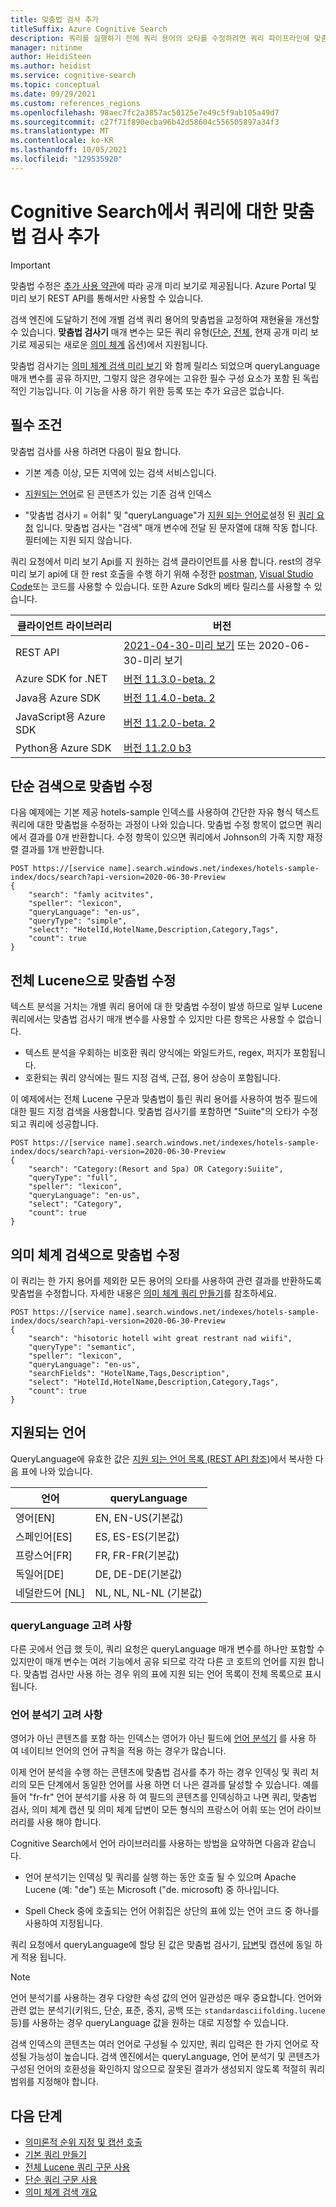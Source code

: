 ```yaml
---
title: 맞춤법 검사 추가
titleSuffix: Azure Cognitive Search
description: 쿼리를 실행하기 전에 쿼리 용어의 오타를 수정하려면 쿼리 파이프라인에 맞춤법 교정 기능을 연결합니다.
manager: nitinme
author: HeidiSteen
ms.author: heidist
ms.service: cognitive-search
ms.topic: conceptual
ms.date: 09/29/2021
ms.custom: references_regions
ms.openlocfilehash: 98aec7fc2a3857ac50125e7e49c5f9ab105a49d7
ms.sourcegitcommit: c27f71f890ecba96b42d58604c556505897a34f3
ms.translationtype: MT
ms.contentlocale: ko-KR
ms.lasthandoff: 10/05/2021
ms.locfileid: "129535920"
---
```

# <a name="add-spell-check-to-queries-in-cognitive-search"></a>Cognitive Search에서 쿼리에 대한 맞춤법 검사 추가

> [!IMPORTANT]
> 맞춤법 수정은 [추가 사용 약관](https://azure.microsoft.com/support/legal/preview-supplemental-terms/)에 따라 공개 미리 보기로 제공됩니다. Azure Portal 및 미리 보기 REST API를 통해서만 사용할 수 있습니다.

검색 엔진에 도달하기 전에 개별 검색 쿼리 용어의 맞춤법을 교정하여 재현율을 개선할 수 있습니다. **맞춤법 검사기** 매개 변수는 모든 쿼리 유형([단순](query-simple-syntax.md), [전체](query-lucene-syntax.md), 현재 공개 미리 보기로 제공되는 새로운 [의미 체계](semantic-how-to-query-request.md) 옵션)에서 지원됩니다.

맞춤법 검사기는 [의미 체계 검색 미리 보기](semantic-search-overview.md) 와 함께 릴리스 되었으며 queryLanguage 매개 변수를 공유 하지만, 그렇지 않은 경우에는 고유한 필수 구성 요소가 포함 된 독립적인 기능입니다. 이 기능을 사용 하기 위한 등록 또는 추가 요금은 없습니다.

## <a name="prerequisites"></a>필수 조건

맞춤법 검사를 사용 하려면 다음이 필요 합니다.

+ 기본 계층 이상, 모든 지역에 있는 검색 서비스입니다.

+ [지원되는 언어](#supported-languages)로 된 콘텐츠가 있는 기존 검색 인덱스

+ "맞춤법 검사기 = 어휘" 및 "queryLanguage"가 [지원 되는 언어로](#supported-languages)설정 된 [쿼리 요청](/rest/api/searchservice/preview-api/search-documents) 입니다. 맞춤법 검사는 "검색" 매개 변수에 전달 된 문자열에 대해 작동 합니다. 필터에는 지원 되지 않습니다.

쿼리 요청에서 미리 보기 Api를 지 원하는 검색 클라이언트를 사용 합니다. rest의 경우 미리 보기 api에 대 한 rest 호출을 수행 하기 위해 수정한 [postman](search-get-started-rest.md), [Visual Studio Code](search-get-started-vs-code.md)또는 코드를 사용할 수 있습니다. 또한 Azure Sdk의 베타 릴리스를 사용할 수 있습니다.

| 클라이언트 라이브러리 | 버전 |
|----------|----------|
| REST API | [2021-04-30-미리 보기](/rest/api/searchservice/index-preview) 또는 2020-06-30-미리 보기 |
| Azure SDK for .NET | [버전 11.3.0-beta. 2](https://www.nuget.org/packages/Azure.Search.Documents/11.3.0-beta.2) | 
| Java용 Azure SDK |  [버전 11.4.0-beta. 2](https://search.maven.org/artifact/com.azure/azure-search-documents/11.4.0-beta.2/jar) |
| JavaScript용 Azure SDK | [버전 11.2.0-beta. 2](https://www.npmjs.com/package/@azure/search-documents/v/11.2.0-beta.2) |
| Python용 Azure SDK | [버전 11.2.0 b3](https://pypi.org/project/azure-search-documents/11.2.0b3/) |

## <a name="spell-correction-with-simple-search"></a>단순 검색으로 맞춤법 수정

다음 예제에는 기본 제공 hotels-sample 인덱스를 사용하여 간단한 자유 형식 텍스트 쿼리에 대한 맞춤법을 수정하는 과정이 나와 있습니다. 맞춤법 수정 항목이 없으면 쿼리에서 결과를 0개 반환합니다. 수정 항목이 있으면 쿼리에서 Johnson의 가족 지향 재정렬 결과를 1개 반환합니다.

```http
POST https://[service name].search.windows.net/indexes/hotels-sample-index/docs/search?api-version=2020-06-30-Preview
{
    "search": "famly acitvites",
    "speller": "lexicon",
    "queryLanguage": "en-us",
    "queryType": "simple",
    "select": "HotelId,HotelName,Description,Category,Tags",
    "count": true
}
```

## <a name="spell-correction-with-full-lucene"></a>전체 Lucene으로 맞춤법 수정

텍스트 분석을 거치는 개별 쿼리 용어에 대 한 맞춤법 수정이 발생 하므로 일부 Lucene 쿼리에서는 맞춤법 검사기 매개 변수를 사용할 수 있지만 다른 항목은 사용할 수 없습니다.

+ 텍스트 분석을 우회하는 비호환 쿼리 양식에는 와일드카드, regex, 퍼지가 포함됩니다.
+ 호환되는 쿼리 양식에는 필드 지정 검색, 근접, 용어 상승이 포함됩니다.

이 예제에서는 전체 Lucene 구문과 맞춤법이 틀린 쿼리 용어를 사용하여 범주 필드에 대한 필드 지정 검색을 사용합니다. 맞춤법 검사기를 포함하면 "Suiite"의 오타가 수정되고 쿼리에 성공합니다.

```http
POST https://[service name].search.windows.net/indexes/hotels-sample-index/docs/search?api-version=2020-06-30-Preview
{
    "search": "Category:(Resort and Spa) OR Category:Suiite",
    "queryType": "full",
    "speller": "lexicon",
    "queryLanguage": "en-us",
    "select": "Category",
    "count": true
}
```

## <a name="spell-correction-with-semantic-search"></a>의미 체계 검색으로 맞춤법 수정

이 쿼리는 한 가지 용어를 제외한 모든 용어의 오타를 사용하여 관련 결과를 반환하도록 맞춤법을 수정합니다. 자세한 내용은 [의미 체계 쿼리 만들기](semantic-how-to-query-request.md)를 참조하세요.

```http
POST https://[service name].search.windows.net/indexes/hotels-sample-index/docs/search?api-version=2020-06-30-Preview     
{
    "search": "hisotoric hotell wiht great restrant nad wiifi",
    "queryType": "semantic",
    "speller": "lexicon",
    "queryLanguage": "en-us",
    "searchFields": "HotelName,Tags,Description",
    "select": "HotelId,HotelName,Description,Category,Tags",
    "count": true
}
```

## <a name="supported-languages"></a>지원되는 언어

QueryLanguage에 유효한 값은 [지원 되는 언어 목록 (REST API 참조)](/rest/api/searchservice/preview-api/search-documents#queryLanguage)에서 복사한 다음 표에 나와 있습니다.

| 언어 | queryLanguage |
|----------|---------------|
| 영어[EN] | EN, EN-US(기본값) |
| 스페인어[ES] | ES, ES-ES(기본값)|
| 프랑스어[FR] | FR, FR-FR(기본값) |
| 독일어[DE] | DE, DE-DE(기본값) |
| 네덜란드어 [NL] | NL, NL, NL-NL (기본값) |

### <a name="querylanguage-considerations"></a>queryLanguage 고려 사항

다른 곳에서 언급 했 듯이, 쿼리 요청은 queryLanguage 매개 변수를 하나만 포함할 수 있지만이 매개 변수는 여러 기능에서 공유 되므로 각각 다른 코 호트의 언어를 지원 합니다. 맞춤법 검사만 사용 하는 경우 위의 표에 지원 되는 언어 목록이 전체 목록으로 표시 됩니다. 

### <a name="language-analyzer-considerations"></a>언어 분석기 고려 사항

영어가 아닌 콘텐츠를 포함 하는 인덱스는 영어가 아닌 필드에 [언어 분석기](index-add-language-analyzers.md) 를 사용 하 여 네이티브 언어의 언어 규칙을 적용 하는 경우가 많습니다.

이제 언어 분석을 수행 하는 콘텐츠에 맞춤법 검사를 추가 하는 경우 인덱싱 및 쿼리 처리의 모든 단계에서 동일한 언어를 사용 하면 더 나은 결과를 달성할 수 있습니다. 예를 들어 "fr-fr" 언어 분석기를 사용 하 여 필드의 콘텐츠를 인덱싱하고 나면 쿼리, 맞춤법 검사, 의미 체계 캡션 및 의미 체계 답변이 모든 형식의 프랑스어 어휘 또는 언어 라이브러리를 사용 해야 합니다.

Cognitive Search에서 언어 라이브러리를 사용하는 방법을 요약하면 다음과 같습니다.

+ 언어 분석기는 인덱싱 및 쿼리를 실행 하는 동안 호출 될 수 있으며 Apache Lucene (예: "de") 또는 Microsoft ("de. microsoft) 중 하나입니다.

+ Spell Check 중에 호출되는 언어 어휘집은 상단의 표에 있는 언어 코드 중 하나를 사용하여 지정됩니다.

쿼리 요청에서 queryLanguage에 할당 된 값은 맞춤법 검사기, [답변](semantic-answers.md)및 캡션에 동일 하 게 적용 됩니다. 

> [!NOTE]
> 언어 분석기를 사용하는 경우 다양한 속성 값의 언어 일관성은 매우 중요합니다. 언어와 관련 없는 분석기(키워드, 단순, 표준, 중지, 공백 또는 `standardasciifolding.lucene` 등)를 사용하는 경우 queryLanguage 값을 원하는 대로 지정할 수 있습니다.

검색 인덱스의 콘텐츠는 여러 언어로 구성될 수 있지만, 쿼리 입력은 한 가지 언어로 작성될 가능성이 높습니다. 검색 엔진에서는 queryLanguage, 언어 분석기 및 콘텐츠가 구성된 언어의 호환성을 확인하지 않으므로 잘못된 결과가 생성되지 않도록 적절히 쿼리 범위를 지정해야 합니다.

## <a name="next-steps"></a>다음 단계

+ [의미론적 순위 지정 및 캡션 호출](semantic-how-to-query-request.md)
+ [기본 쿼리 만들기](search-query-create.md)
+ [전체 Lucene 쿼리 구문 사용](query-Lucene-syntax.md)
+ [단순 쿼리 구문 사용](query-simple-syntax.md)
+ [의미 체계 검색 개요](semantic-search-overview.md)